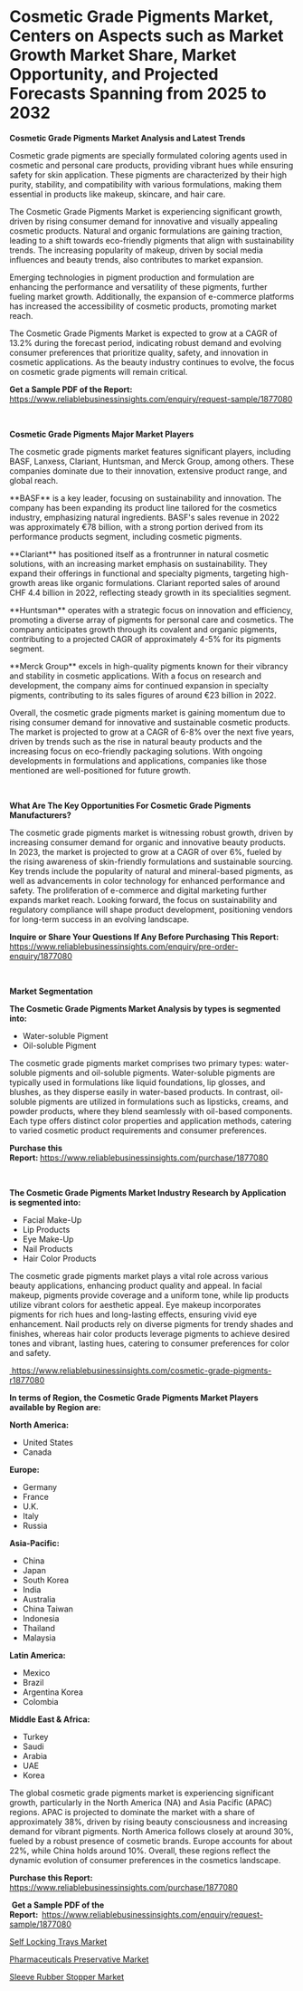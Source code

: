 <p><h1>Cosmetic Grade Pigments Market, Centers on Aspects such as Market Growth Market Share, Market Opportunity, and Projected Forecasts Spanning from 2025 to 2032</h1></p><p><strong>Cosmetic Grade Pigments Market Analysis and Latest Trends</strong></p>
<p><p>Cosmetic grade pigments are specially formulated coloring agents used in cosmetic and personal care products, providing vibrant hues while ensuring safety for skin application. These pigments are characterized by their high purity, stability, and compatibility with various formulations, making them essential in products like makeup, skincare, and hair care.</p><p>The Cosmetic Grade Pigments Market is experiencing significant growth, driven by rising consumer demand for innovative and visually appealing cosmetic products. Natural and organic formulations are gaining traction, leading to a shift towards eco-friendly pigments that align with sustainability trends. The increasing popularity of makeup, driven by social media influences and beauty trends, also contributes to market expansion.</p><p>Emerging technologies in pigment production and formulation are enhancing the performance and versatility of these pigments, further fueling market growth. Additionally, the expansion of e-commerce platforms has increased the accessibility of cosmetic products, promoting market reach.</p><p>The Cosmetic Grade Pigments Market is expected to grow at a CAGR of 13.2% during the forecast period, indicating robust demand and evolving consumer preferences that prioritize quality, safety, and innovation in cosmetic applications. As the beauty industry continues to evolve, the focus on cosmetic grade pigments will remain critical.</p></p>
<p><strong>Get a Sample PDF of the Report:&nbsp;</strong> <a href="https://www.reliablebusinessinsights.com/enquiry/request-sample/1877080?utm_campaign=57&utm_medium=2&utm_source=Github&utm_content=ia&utm_term=04022025&utm_id=cosmetic-grade-pigments">https://www.reliablebusinessinsights.com/enquiry/request-sample/1877080</a></p>
<p>&nbsp;</p>
<p><strong>Cosmetic Grade Pigments Major Market Players</strong></p>
<p><p>The cosmetic grade pigments market features significant players, including BASF, Lanxess, Clariant, Huntsman, and Merck Group, among others. These companies dominate due to their innovation, extensive product range, and global reach.</p><p>**BASF** is a key leader, focusing on sustainability and innovation. The company has been expanding its product line tailored for the cosmetics industry, emphasizing natural ingredients. BASF's sales revenue in 2022 was approximately €78 billion, with a strong portion derived from its performance products segment, including cosmetic pigments.</p><p>**Clariant** has positioned itself as a frontrunner in natural cosmetic solutions, with an increasing market emphasis on sustainability. They expand their offerings in functional and specialty pigments, targeting high-growth areas like organic formulations. Clariant reported sales of around CHF 4.4 billion in 2022, reflecting steady growth in its specialities segment.</p><p>**Huntsman** operates with a strategic focus on innovation and efficiency, promoting a diverse array of pigments for personal care and cosmetics. The company anticipates growth through its covalent and organic pigments, contributing to a projected CAGR of approximately 4-5% for its pigments segment.</p><p>**Merck Group** excels in high-quality pigments known for their vibrancy and stability in cosmetic applications. With a focus on research and development, the company aims for continued expansion in specialty pigments, contributing to its sales figures of around €23 billion in 2022. </p><p>Overall, the cosmetic grade pigments market is gaining momentum due to rising consumer demand for innovative and sustainable cosmetic products. The market is projected to grow at a CAGR of 6-8% over the next five years, driven by trends such as the rise in natural beauty products and the increasing focus on eco-friendly packaging solutions. With ongoing developments in formulations and applications, companies like those mentioned are well-positioned for future growth.</p></p>
<p>&nbsp;</p>
<p><strong>What Are The Key Opportunities For Cosmetic Grade Pigments Manufacturers?</strong></p>
<p><p>The cosmetic grade pigments market is witnessing robust growth, driven by increasing consumer demand for organic and innovative beauty products. In 2023, the market is projected to grow at a CAGR of over 6%, fueled by the rising awareness of skin-friendly formulations and sustainable sourcing. Key trends include the popularity of natural and mineral-based pigments, as well as advancements in color technology for enhanced performance and safety. The proliferation of e-commerce and digital marketing further expands market reach. Looking forward, the focus on sustainability and regulatory compliance will shape product development, positioning vendors for long-term success in an evolving landscape.</p></p>
<p><strong>Inquire or Share Your Questions If Any Before Purchasing This Report:</strong> <a href="https://www.reliablebusinessinsights.com/enquiry/pre-order-enquiry/1877080?utm_campaign=57&utm_medium=2&utm_source=Github&utm_content=ia&utm_term=04022025&utm_id=cosmetic-grade-pigments">https://www.reliablebusinessinsights.com/enquiry/pre-order-enquiry/1877080</a></p>
<p>&nbsp;</p>
<p><strong>Market Segmentation</strong></p>
<p><strong>The Cosmetic Grade Pigments Market Analysis by types is segmented into:</strong></p>
<p><ul><li>Water-soluble Pigment</li><li>Oil-soluble Pigment</li></ul></p>
<p><p>The cosmetic grade pigments market comprises two primary types: water-soluble pigments and oil-soluble pigments. Water-soluble pigments are typically used in formulations like liquid foundations, lip glosses, and blushes, as they disperse easily in water-based products. In contrast, oil-soluble pigments are utilized in formulations such as lipsticks, creams, and powder products, where they blend seamlessly with oil-based components. Each type offers distinct color properties and application methods, catering to varied cosmetic product requirements and consumer preferences.</p></p>
<p><strong>Purchase this Report:&nbsp;</strong><a href="https://www.reliablebusinessinsights.com/purchase/1877080?utm_campaign=57&utm_medium=2&utm_source=Github&utm_content=ia&utm_term=04022025&utm_id=cosmetic-grade-pigments">https://www.reliablebusinessinsights.com/purchase/1877080</a></p>
<p>&nbsp;</p>
<p><strong>The Cosmetic Grade Pigments Market Industry Research by Application is segmented into:</strong></p>
<p><ul><li>Facial Make-Up</li><li>Lip Products</li><li>Eye Make-Up</li><li>Nail Products</li><li>Hair Color Products</li></ul></p>
<p><p>The cosmetic grade pigments market plays a vital role across various beauty applications, enhancing product quality and appeal. In facial makeup, pigments provide coverage and a uniform tone, while lip products utilize vibrant colors for aesthetic appeal. Eye makeup incorporates pigments for rich hues and long-lasting effects, ensuring vivid eye enhancement. Nail products rely on diverse pigments for trendy shades and finishes, whereas hair color products leverage pigments to achieve desired tones and vibrant, lasting hues, catering to consumer preferences for color and safety.</p></p>
<p><a href="https://www.reliablebusinessinsights.com/cosmetic-grade-pigments-r1877080?utm_campaign=57&utm_medium=2&utm_source=Github&utm_content=ia&utm_term=04022025&utm_id=cosmetic-grade-pigments">&nbsp;https://www.reliablebusinessinsights.com/cosmetic-grade-pigments-r1877080</a></p>
<p><strong>In terms of Region, the Cosmetic Grade Pigments Market Players available by Region are:</strong></p>
<p>
    <p> <strong> North America: </strong>
        <ul>
            <li>United States</li>
            <li>Canada</li>
        </ul>
        </p> 
    <p> <strong> Europe: </strong>
        <ul>
            <li>Germany</li>
            <li>France</li>
            <li>U.K.</li>
            <li>Italy</li>
            <li>Russia</li>
        </ul>
        </p> 
    <p> <strong> Asia-Pacific: </strong>
        <ul>
            <li>China</li>
            <li>Japan</li>
            <li>South Korea</li>
            <li>India</li>
            <li>Australia</li>
            <li>China Taiwan</li>
            <li>Indonesia</li>
            <li>Thailand</li>
            <li>Malaysia</li>
        </ul>
        </p> 
    <p> <strong> Latin America: </strong>
        <ul>
            <li>Mexico</li>
            <li>Brazil</li>
            <li>Argentina Korea</li>
            <li>Colombia</li>
        </ul>
        </p> 
    <p> <strong> Middle East & Africa: </strong>
        <ul>
            <li>Turkey</li>
            <li>Saudi</li>
            <li>Arabia</li>
            <li>UAE</li>
            <li>Korea</li>
        </ul>
    </p>
    </p>
<p><p>The global cosmetic grade pigments market is experiencing significant growth, particularly in the North America (NA) and Asia Pacific (APAC) regions. APAC is projected to dominate the market with a share of approximately 38%, driven by rising beauty consciousness and increasing demand for vibrant pigments. North America follows closely at around 30%, fueled by a robust presence of cosmetic brands. Europe accounts for about 22%, while China holds around 10%. Overall, these regions reflect the dynamic evolution of consumer preferences in the cosmetics landscape.</p></p>
<p><strong>Purchase this Report: </strong><a href="https://www.reliablebusinessinsights.com/purchase/1877080?utm_campaign=57&utm_medium=2&utm_source=Github&utm_content=ia&utm_term=04022025&utm_id=cosmetic-grade-pigments">https://www.reliablebusinessinsights.com/purchase/1877080</a></p>
<p>&nbsp;<strong>Get a Sample PDF of the Report:&nbsp;&nbsp;</strong><a href="https://www.reliablebusinessinsights.com/enquiry/request-sample/1877080?utm_campaign=57&utm_medium=2&utm_source=Github&utm_content=ia&utm_term=04022025&utm_id=cosmetic-grade-pigments">https://www.reliablebusinessinsights.com/enquiry/request-sample/1877080</a></p>
<p><strong></strong></p>
<p><p><a href="https://github.com/borgomornar/Market-Research-Report-List-1/blob/main/self-locking-trays-market.md?utm_campaign=57&utm_medium=2&utm_source=Github&utm_content=ia&utm_term=04022025&utm_id=cosmetic-grade-pigments">Self Locking Trays Market</a></p><p><a href="https://github.com/simurmarzoa/Market-Research-Report-List-1/blob/main/pharmaceuticals-preservative-market.md?utm_campaign=57&utm_medium=2&utm_source=Github&utm_content=ia&utm_term=04022025&utm_id=cosmetic-grade-pigments">Pharmaceuticals Preservative Market</a></p><p><a href="https://github.com/gethunsides/Market-Research-Report-List-1/blob/main/sleeve-rubber-stopper-market.md?utm_campaign=57&utm_medium=2&utm_source=Github&utm_content=ia&utm_term=04022025&utm_id=cosmetic-grade-pigments">Sleeve Rubber Stopper Market</a></p></p>